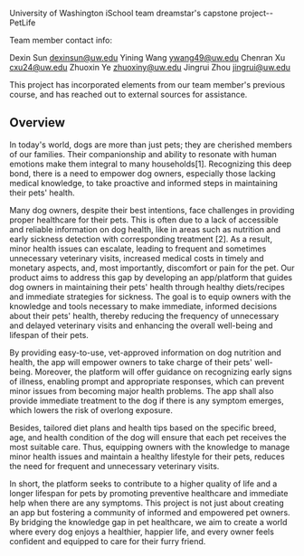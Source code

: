 University of Washington iSchool team dreamstar's capstone project--PetLife


Team member contact info:

Dexin Sun	dexinsun@uw.edu
Yining Wang	ywang49@uw.edu
Chenran Xu	cxu24@uw.edu
Zhuoxin Ye	zhuoxiny@uw.edu
Jingrui Zhou	jingrui@uw.edu


This project has incorporated elements from our team member's previous course, and has  reached out to external sources for assistance.

<h2>Overview</h2>

In today's world, dogs are more than just pets; they are cherished members of our families. Their companionship and ability to resonate with human emotions make them integral to many households[1]. Recognizing this deep bond, there is a need to empower dog owners, especially those lacking medical knowledge, to take proactive and informed steps in maintaining their pets' health.

Many dog owners, despite their best intentions, face challenges in providing proper healthcare for their pets. This is often due to a lack of accessible and reliable information on dog health, like in areas such as nutrition and early sickness detection with corresponding treatment [2]. As a result, minor health issues can escalate, leading to frequent and sometimes unnecessary veterinary visits, increased medical costs in timely and monetary aspects, and, most importantly, discomfort or pain for the pet.
Our product aims to address this gap by developing an app/platform that guides dog owners in maintaining their pets' health through healthy diets/recipes and immediate strategies for sickness. The goal is to equip owners with the knowledge and tools necessary to make immediate, informed decisions about their pets' health, thereby reducing the frequency of unnecessary and delayed veterinary visits and enhancing the overall well-being and lifespan of their pets.

By providing easy-to-use, vet-approved information on dog nutrition and health, the app will empower owners to take charge of their pets' well-being. Moreover, the platform will offer guidance on recognizing early signs of illness, enabling prompt and appropriate responses, which can prevent minor issues from becoming major health problems. The app shall also provide immediate treatment to the dog if there is any symptom emerges, which lowers the risk of overlong exposure.

Besides, tailored diet plans and health tips based on the specific breed, age, and health condition of the dog will ensure that each pet receives the most suitable care. Thus, equipping owners with the knowledge to manage minor health issues and maintain a healthy lifestyle for their pets, reduces the need for frequent and unnecessary veterinary visits.

In short, the platform seeks to contribute to a higher quality of life and a longer lifespan for pets by promoting preventive healthcare and immediate help when there are any symptoms. This project is not just about creating an app but fostering a community of informed and empowered pet owners. By bridging the knowledge gap in pet healthcare, we aim to create a world where every dog enjoys a healthier, happier life, and every owner feels confident and equipped to care for their furry friend.


